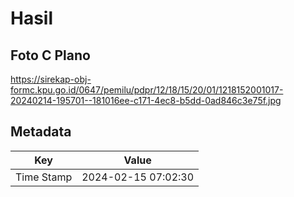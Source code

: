 # Hasil

## Foto C Plano

https://sirekap-obj-formc.kpu.go.id/0647/pemilu/pdpr/12/18/15/20/01/1218152001017-20240214-195701--181016ee-c171-4ec8-b5dd-0ad846c3e75f.jpg


## Metadata

| Key        | Value               |
| ---------- | ------------------- |
| Time Stamp | 2024-02-15 07:02:30 |



